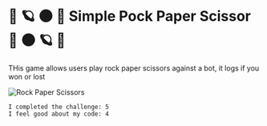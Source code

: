 # :stars: :ringed_planet: :new_moon: :milky_way: Simple Pock Paper Scissor :milky_way: :new_moon: :ringed_planet: :stars:

THis game allows users play rock paper scissors against a bot, it logs if you won or lost

![Rock Paper Scissors](https://i.imgur.com/tQ3VFD8.gif)

```
I completed the challenge: 5
I feel good about my code: 4
```
